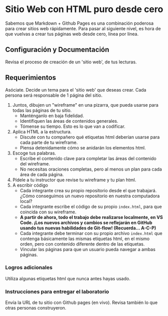 # Sitio Web con HTML puro desde cero
Sabemos que Markdown + Github Pages es una combinación poderosa para crear sitios web rápidamente. Para pasar al siguiente nivel, es hora de que vuelvas a crear tus páginas web desde cero, línea por línea.

## Configuración y Documentación
Revisa el proceso de creación de un 'sitio web', de tus lecturas.

## Requerimientos
Asóciate. Decide un tema para el 'sitio web' que deseas crear. Cada persona será responsable de 1 página del sitio.

1. Juntos, dibujen un "wireframe" en una pizarra, que pueda usarse para todas las páginas de tu sitio.
    - Manténganlo en baja fidelidad.
    - Identifiquen las áreas de contenidos generales.
    - Tómense su tiempo. Esto es lo que van a codificar.
1. Aplica HTML a la estructura.
    - Discute con tu compañero qué etiquetas html deberían usarse para cada parte de tu wireframe.
    - Piensa detenidamente cómo se anidarán los elementos html.
1. Escoge tus palabras.
    - Escribe el contenido clave para completar las áreas del contenido del wireframe.
    - No necesitas oraciones completas, pero al menos un plan para cada área de cada página.
1. Pídele a tu instructor que revise tu wireframe y tu plan html.
1. A escribir código
    - Cada integrante crea su propio repositorio desde el que trabajará. ¿Cómo conseguimos un nuevo repositorio en nuestra computadora local?
    - Cada integrante escribe el código de su propio `index.html`, para que coincida con su wireframe.
    - **A partir de ahora, todo el trabajo debe realizarse localmente, en VS Code. ¡Los nuevos archivos y cambios se reflejarán en GitHub usando tus nuevas habilidades de Git-flow! (Recuerda... A-C-P)**
    - Cada integrante debe terminar con su propio archivo `index.html` que contenga básicamente las mismas etiquetas html, en el mismo orden, pero con contenido diferente dentro de las etiquetas.
    - Vincular las páginas para que un usuario pueda navegar a ambas páginas.
  
### Logros adicionales
Utiliza algunas etiquetas html que nunca antes hayas usado.

### Instrucciones para entregar el laboratorio
Envía la URL de tu sitio con Github pages (en vivo). Revisa también lo que otras personas construyeron.
